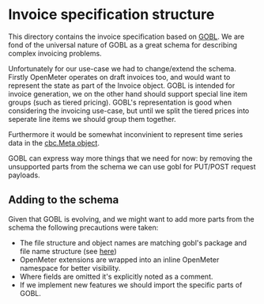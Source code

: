 # Invoice specification structure

This directory contains the invoice specification based on [GOBL](https://docs.gobl.org/). We are fond of the universal nature of GOBL as a great schema for describing complex invoicing problems.

Unfortunately for our use-case we had to change/extend the schema. Firstly OpenMeter operates on draft invoices too, and would want to represent the state as part of the Invoice object. GOBL is intended for invoice generation, we on the other hand should support special line item groups (such as tiered pricing). GOBL's representation is good when considering the invoicing use-case, but until we split the tiered prices into seperate line items we should group them together.

Furthermore it would be somewhat inconvinient to represent time series data in the [cbc.Meta object](https://docs.gobl.org/draft-0/cbc/meta).

GOBL can express way more things that we need for now: by removing the unsupported parts from the schema we can use gobl for PUT/POST request payloads.

## Adding to the schema

Given that GOBL is evolving, and we might want to add more parts from the schema the following precautions were taken:

- The file structure and object names are matching gobl's package and file name structure (see [here](https://github.com/invopop/gobl/tree/main/data/schemas))
- OpenMeter extensions are wrapped into an inline OpenMeter namespace for better visibility.
- Where fields are omitted it's explicitly noted as a comment.
- If we implement new features we should import the specific parts of GOBL.
